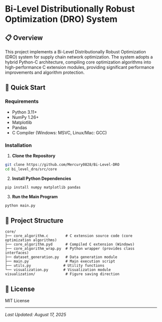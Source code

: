 # Bi-Level Distributionally Robust Optimization (DRO) System

## 📋 Overview

This project implements a Bi-Level Distributionally Robust Optimization (DRO) system for supply chain network optimization. The system adopts a hybrid Python-C architecture, compiling core optimization algorithms into high-performance C extension modules, providing significant performance improvements and algorithm protection.

## 🚀 Quick Start

### Requirements

- Python 3.11+
- NumPy 1.26+
- Matplotlib
- Pandas
- C Compiler (Windows: MSVC, Linux/Mac: GCC)

### Installation

1. **Clone the Repository**
```bash
git clone https://github.com/Mercury0828/Bi-Level-DRO
cd bi_level_dro/src/core
```

2. **Install Python Dependencies**
```bash
pip install numpy matplotlib pandas
```

3. **Run the Main Program**
```bash
python main.py
```

## 📁 Project Structure

```
core/
├── core_algorithm.c        # C extension source code (core optimization algorithms)
├── core_algorithm.pyd      # Compiled C extension (Windows)
├── core_algorithm_wrap.py  # Python wrapper (provides class interfaces)
├── dataset_generation.py   # Data generation module
├── main.py                 # Main execution script
├── utils.py               # Utility functions
└── visualization.py       # Visualization module
visualization/              # Figure saving direction
```


## 📄 License

MIT License

---

*Last Updated: August 17, 2025*
